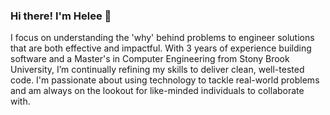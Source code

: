 ### Hi there! I'm Helee 👋

I focus on understanding the 'why' behind problems to engineer solutions that are both effective and impactful. With 3 years of experience building software and a Master's in Computer Engineering from Stony Brook University, I’m continually refining my skills to deliver clean, well-tested code. I'm passionate about using technology to tackle real-world problems and am always on the lookout for like-minded individuals to collaborate with.

<!--
**heleeparekh/heleeparekh** is a ✨ _special_ ✨ repository because its `README.md` (this file) appears on your GitHub profile.

Here are some ideas to get you started:

- 🔭 I’m currently working on ...
- 🌱 I’m currently learning ...
- 👯 I’m looking to collaborate on ...
- 🤔 I’m looking for help with ...
- 💬 Ask me about ...
- 📫 How to reach me: ...
- 😄 Pronouns: ...
- ⚡ Fun fact: ...
-->
